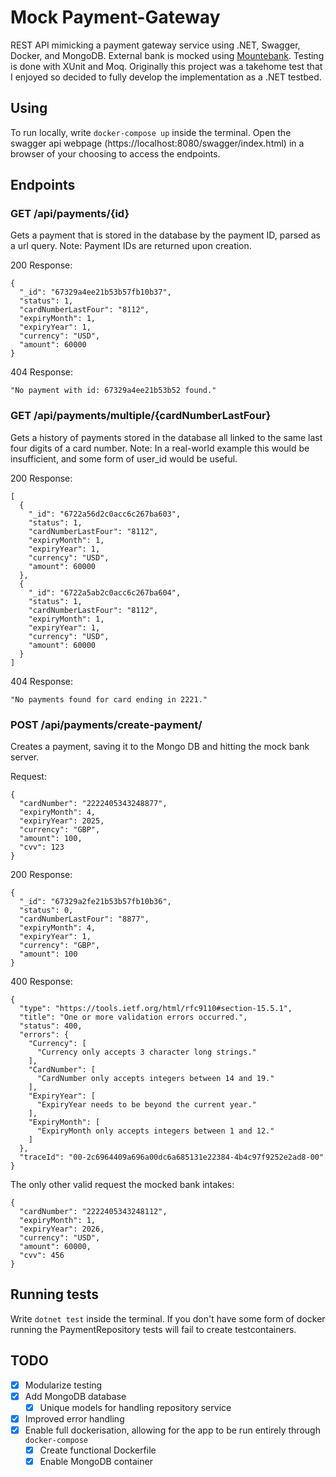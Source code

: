 # Mock Payment-Gateway

REST API mimicking a payment gateway service using .NET, Swagger, Docker, and MongoDB. External bank is mocked using [Mountebank]("http://www.mbtest.org/docs/gettingStarted"). Testing is done with XUnit and Moq.
Originally this project was a takehome test that I enjoyed so decided to fully develop the implementation as a .NET testbed.

## Using
To run locally, write `docker-compose up` inside the terminal. Open the swagger api webpage (https://localhost:8080/swagger/index.html) in a browser of your choosing to access the endpoints.

## Endpoints
### GET /api/payments/{id}
Gets a payment that is stored in the database by the payment ID, parsed as a url query. Note: Payment IDs are returned upon creation.

200 Response:
```
{
  "_id": "67329a4ee21b53b57fb10b37",
  "status": 1,
  "cardNumberLastFour": "8112",
  "expiryMonth": 1,
  "expiryYear": 1,
  "currency": "USD",
  "amount": 60000
}
```
404 Response:
```
"No payment with id: 67329a4ee21b53b52 found."
```

### GET /api/payments/multiple/{cardNumberLastFour}
Gets a history of payments stored in the database all linked to the same last four digits of a card number. Note: In a real-world example this would be insufficient, and some form of user_id would be useful.

200 Response:
```
[
  {
    "_id": "6722a56d2c0acc6c267ba603",
    "status": 1,
    "cardNumberLastFour": "8112",
    "expiryMonth": 1,
    "expiryYear": 1,
    "currency": "USD",
    "amount": 60000
  },
  {
    "_id": "6722a5ab2c0acc6c267ba604",
    "status": 1,
    "cardNumberLastFour": "8112",
    "expiryMonth": 1,
    "expiryYear": 1,
    "currency": "USD",
    "amount": 60000
  }
]
```

404 Response:
```
"No payments found for card ending in 2221."
```

### POST /api/payments/create-payment/
Creates a payment, saving it to the Mongo DB and hitting the mock bank server.

Request:
```
{
  "cardNumber": "2222405343248877",
  "expiryMonth": 4,
  "expiryYear": 2025,
  "currency": "GBP",
  "amount": 100,
  "cvv": 123
}
```
200 Response:
```
{
  "_id": "67329a2fe21b53b57fb10b36",
  "status": 0,
  "cardNumberLastFour": "8877",
  "expiryMonth": 4,
  "expiryYear": 1,
  "currency": "GBP",
  "amount": 100
}
```
400 Response:
```
{
  "type": "https://tools.ietf.org/html/rfc9110#section-15.5.1",
  "title": "One or more validation errors occurred.",
  "status": 400,
  "errors": {
    "Currency": [
      "Currency only accepts 3 character long strings."
    ],
    "CardNumber": [
      "CardNumber only accepts integers between 14 and 19."
    ],
    "ExpiryYear": [
      "ExpiryYear needs to be beyond the current year."
    ],
    "ExpiryMonth": [
      "ExpiryMonth only accepts integers between 1 and 12."
    ]
  },
  "traceId": "00-2c6964409a696a00dc6a685131e22384-4b4c97f9252e2ad8-00"
}
```

The only other valid request the mocked bank intakes:
```
{
  "cardNumber": "2222405343248112",
  "expiryMonth": 1,
  "expiryYear": 2026,
  "currency": "USD",
  "amount": 60000,
  "cvv": 456
}
```

## Running tests
Write `dotnet test` inside the terminal. 
If you don't have some form of docker running the PaymentRepository tests will fail to create testcontainers.

## TODO
- [x] Modularize testing
- [x] Add MongoDB database
    - [x] Unique models for handling repository service
- [x] Improved error handling
- [x] Enable full dockerisation, allowing for the app to be run entirely through `docker-compose`
    - [x] Create functional Dockerfile
    - [x] Enable MongoDB container